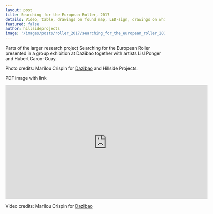 ```yaml
---
layout: post
title: Searching for the European Roller, 2017
details: Video, table, drawings on found map, LED-sign, drawings on white-board and lecture performance.
featured: false
author: hillsideprojects
image: '/images/posts/roller_2017/searching_for_the_european_roller_2017_08.jpg'
---
```


Parts of the larger research project Searching for the European Roller presented in a group exhibition at Dazibao together with artists Lisl Ponger and Hubert Caron-Guay.

Photo credits: Marilou Crispin for [Dazibao](https://dazibao.art/) and Hillside Projects.

PDF image with link

<iframe src="https://player.vimeo.com/video/242933312" width="640" height="360" frameborder="0" webkitallowfullscreen mozallowfullscreen allowfullscreen></iframe>

Video credits: Marilou Crispin for [Dazibao](https://dazibao.art/)
